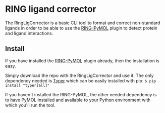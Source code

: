 # RING ligand corrector

The RingLigCorrector is a basic CLI tool to format and correct non-standard ligands in order to
be able to use the [RING-PyMOL](https://github.com/BioComputingUP/ring-pymol) plugin to detect
protein and ligand interactions.

## Install

If you have installed the [RING-PyMOL](https://github.com/BioComputingUP/ring-pymol) plugin already, then the
installation is easy.

Simply download the repo with the RingLigCorrector and use it. The only dependency needed is [Typer](https://typer.tiangolo.com/)
which can be easily installed with pip:
```$ pip install "typer[all]"```

If you haven't installed the RING-PyMOL, the other needed dependency is to have PyMOL installed and available to
your Python environment with which you'll run the tool. 

